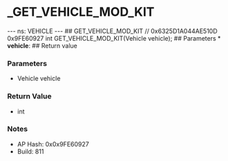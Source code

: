 # _GET_VEHICLE_MOD_KIT

--- ns: VEHICLE --- ## GET_VEHICLE_MOD_KIT  // 0x6325D1A044AE510D 0x9FE60927 int GET_VEHICLE_MOD_KIT(Vehicle vehicle);   ## Parameters * **vehicle**:  ## Return value

### Parameters
* Vehicle vehicle

### Return Value
* int

### Notes
* AP Hash: 0x0x9FE60927
* Build: 811

